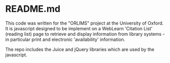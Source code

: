 # README.md
This code was written for the "ORLIMS" project at the University of Oxford. It is javascript designed to be implement on a WebLearn 'Citation List' (reading list) page to retrieve and display information from library systems - in particular print and electronic 'availability' information.

The repo includes the Juice and jQuery libraries which are used by the javascript.